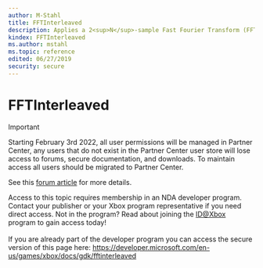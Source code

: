 ```yaml
---
author: M-Stahl
title: FFTInterleaved
description: Applies a 2<sup>N</sup>-sample Fast Fourier Transform (FFT), and it unswizzles the result such that the samples are arranged by increasing frequency. Audio is first deinterleaved if it is multichannel.
kindex: FFTInterleaved
ms.author: mstahl
ms.topic: reference
edited: 06/27/2019
security: secure
---
```


# FFTInterleaved
> [!IMPORTANT]
> Starting February 3rd 2022, all user permissions will be managed in Partner Center, any users that do not exist in the Partner Center user store will lose access to forums, secure documentation, and downloads. To maintain access all users should be migrated to Partner Center. <p></p>See this <a href="https://forums.xboxlive.com/articles/132187/breaking-change-user-access-for-forums-secure-docu.html">forum article</a> for more details.  

 Access to this topic requires membership in an NDA developer program. Contact your publisher or your Xbox program representative if you need direct access. Not in the program? Read about joining the <a href="https://www.xbox.com/Developers/id">ID@Xbox</a> program to gain access today!  <br/><br/>If you are already part of the developer program you can access the secure version of this page here: <a target="_blank" href="https://developer.microsoft.com/en-us/games/xbox/docs/gdk/fftinterleaved">https://developer.microsoft.com/en-us/games/xbox/docs/gdk/fftinterleaved</a>
